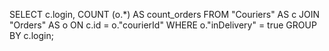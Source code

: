 SELECT c.login,
       COUNT (o.*) AS count_orders
FROM "Couriers" AS c
JOIN "Orders" AS o ON c.id = o."courierId"
WHERE o."inDelivery" = true
GROUP BY c.login;